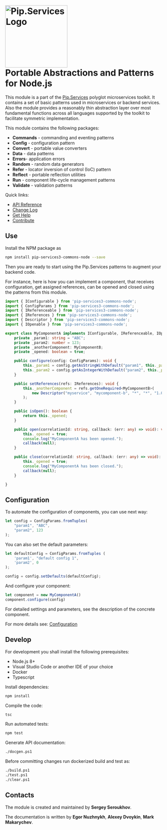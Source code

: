 # <img src="https://uploads-ssl.webflow.com/5ea5d3315186cf5ec60c3ee4/5edf1c94ce4c859f2b188094_logo.svg" alt="Pip.Services Logo" width="200"> <br/> Portable Abstractions and Patterns for Node.js

This module is a part of the [Pip.Services](http://pip.services.org) polyglot microservices toolkit.
It contains a set of basic patterns used in microservices or backend services. Also the module provides a reasonably thin abstraction layer over most fundamental functions across all languages supported by the toolkit to facilitate symmetric implementation.

This module contains the following packages:
- **Commands** - commanding and eventing patterns
- **Config** - configuration pattern
- **Convert** - portable value converters
- **Data** - data patterns
- **Errors**- application errors
- **Random** - random data generators
- **Refer** - locator inversion of control (IoC) pattern
- **Reflect** - portable reflection utilities
- **Run** - component life-cycle management patterns
- **Validate** - validation patterns

<a name="links"></a> Quick links:

* [API Reference](https://pip-services3-node.github.io/pip-services3-commons-node/globals.html)
* [Change Log](CHANGELOG.md)
* [Get Help](https://www.pipservices.org/community/help)
* [Contribute](https://www.pipservices.org/community/contribute)

## Use

Install the NPM package as
```bash
npm install pip-services3-commons-node --save
```

Then you are ready to start using the Pip.Services patterns to augment your backend code.

For instance, here is how you can implement a component, that receives configuration, get assigned references,
can be opened and closed using the patterns from this module.

```typescript
import { IConfigurable } from 'pip-services3-commons-node';
import { ConfigParams } from 'pip-services3-commons-node';
import { IReferenceable } from 'pip-services3-commons-node';
import { IReferences } from 'pip-services3-commons-node';
import { Descriptor } from 'pip-services3-commons-node';
import { IOpenable } from 'pip-services3-commons-node';

export class MyComponentA implements IConfigurable, IReferenceable, IOpenable {
    private _param1: string = "ABC";
    private _param2: number = 123;
    private _anotherComponent: MyComponentB;
    private _opened: boolean = true;

    public configure(config: ConfigParams): void {
        this._param1 = config.getAsStringWithDefault("param1", this._param1);
        this._param2 = config.getAsIntegerWithDefault("param2", this._param2);
    }

    public setReferences(refs: IReferences): void {
        this._anotherComponent = refs.getOneRequired<MyComponentB>(
            new Descriptor("myservice", "mycomponent-b", "*", "*", "1.0")
        );
    }

    public isOpen(): boolean {
        return this._opened;
    }

    public open(correlationId: string, callback: (err: any) => void): void {
        this._opened = true;
        console.log("MyComponentA has been opened.");
        callback(null);
    }

    public close(correlationId: string, callback: (err: any) => void): void {
        this._opened = true;
        console.log("MyComponentA has been closed.");
        callback(null);
    }

}
```

## Configuration

To automate the configuration of components, you can use next way:

```typescript
let config = ConfigParams.fromTuples(
    "param1", "ABC",
    "param2", 123
);
```

You can also set the default parameters:
```typescript
let defaultConfig = ConfigParams.fromTuples ( 
    'param1', "default config 1", 
    'param2', 0 
); 

config = config.setDefaults(defaultConfig);
```

And configure your component:

```typescript
let component = new MyComponentA()
component.configure(config)
```
For detailed settings and parameters, see the description of the concrete component.

For more details see: [Configuration](https://www.pipservices.org/recipies/configuration)

## Develop

For development you shall install the following prerequisites:
* Node.js 8+
* Visual Studio Code or another IDE of your choice
* Docker
* Typescript

Install dependencies:
```bash
npm install
```

Compile the code:
```bash
tsc
```

Run automated tests:
```bash
npm test
```

Generate API documentation:
```bash
./docgen.ps1
```

Before committing changes run dockerized build and test as:
```bash
./build.ps1
./test.ps1
./clear.ps1
```

## Contacts

The module is created and maintained by **Sergey Seroukhov**.

The documentation is written by **Egor Nuzhnykh**, **Alexey Dvoykin**, **Mark Makarychev**.
